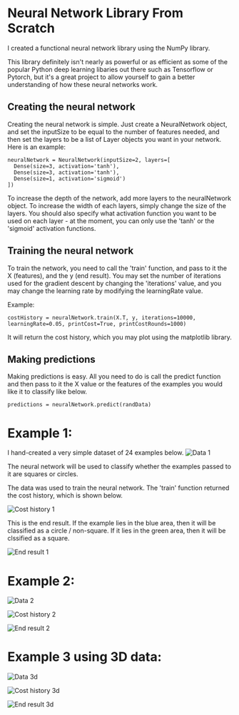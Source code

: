 # Neural Network Library From Scratch

I created a functional neural network library using the NumPy library.

This library definitely isn't nearly as powerful or as efficient as some of the popular Python deep learning libaries out there such as Tensorflow or Pytorch, but it's a great project to allow yourself to gain a better understanding of how these neural networks work.

## Creating the neural network

Creating the neural network is simple. Just create a NeuralNetwork object, and set the inputSize to be equal to the number of features needed, and then set the layers to be a list of Layer objects you want in your network. Here is an example:

```
neuralNetwork = NeuralNetwork(inputSize=2, layers=[
  Dense(size=3, activation='tanh'),
  Dense(size=3, activation='tanh'),
  Dense(size=1, activation='sigmoid')
])
```

To increase the depth of the network, add more layers to the neuralNetwork object. To increase the width of each layers, simply change the size of the layers. You should also specify what activation function you want to be used on each layer - at the moment, you can only use the 'tanh' or the 'sigmoid' activation functions. 

## Training the neural network

To train the network, you need to call the 'train' function, and pass to it the X (features), and the y (end result). You may set the number of iterations used for the gradient descent by changing the 'iterations' value, and you may change the learning rate by modifying the learningRate value.

Example:

```
costHistory = neuralNetwork.train(X.T, y, iterations=10000, learningRate=0.05, printCost=True, printCostRounds=1000)
```

It will return the cost history, which you may plot using the matplotlib library.

## Making predictions

Making predictions is easy. All you need to do is call the predict function and then pass to it the X value or the features of the examples you would like it to classify like below.

```
predictions = neuralNetwork.predict(randData)
```

# Example 1:

I hand-created a very simple dataset of 24 examples below.
![Data 1](https://github.com/jonathonjb/NeuralNetworkLibraryFromScratch/blob/main/images/simpleData.png)

The neural network will be used to classify whether the examples passed to it are squares or circles.

The data was used to train the neural network. The 'train' function returned the cost history, which is shown below.

![Cost history 1](https://github.com/jonathonjb/NeuralNetworkLibraryFromScratch/blob/main/images/costHistory.png)

This is the end result. If the example lies in the blue area, then it will be classified as a circle / non-square. If it lies in the green area, then it will be clssified as a square.

![End result 1](https://github.com/jonathonjb/NeuralNetworkLibraryFromScratch/blob/main/images/endResult.png)

# Example 2:

![Data 2](https://github.com/jonathonjb/NeuralNetworkLibraryFromScratch/blob/main/images/simpleData2.png)

![Cost history 2](https://github.com/jonathonjb/NeuralNetworkLibraryFromScratch/blob/main/images/costHistory2.png)

![End result 2](https://github.com/jonathonjb/NeuralNetworkLibraryFromScratch/blob/main/images/endResult2.png)


# Example 3 using 3D data:

![Data 3d](https://github.com/jonathonjb/NeuralNetworkLibraryFromScratch/blob/main/images/simpleData3d.png)

![Cost history 3d](https://github.com/jonathonjb/NeuralNetworkLibraryFromScratch/blob/main/images/costHistory3d.png)

![End result 3d](https://github.com/jonathonjb/NeuralNetworkLibraryFromScratch/blob/main/images/endResult3d.png)